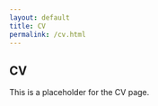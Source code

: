 ```yaml
---
layout: default
title: CV
permalink: /cv.html
---
```


<h2>CV</h2>
<p>This is a placeholder for the CV page.</p>
